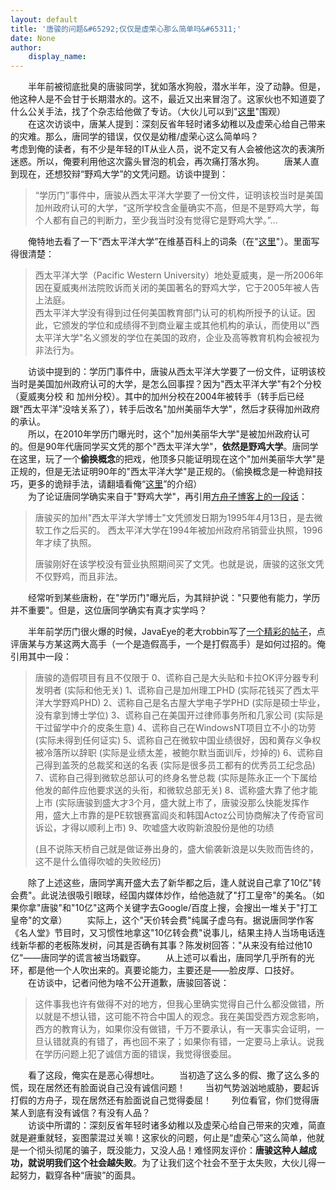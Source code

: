 ```yaml
---
layout: default
title: '唐骏的问题&#65292;仅仅是虚荣心那么简单吗&#65311;'
date: None
author:
    display_name: 
---
```


　　半年前被彻底批臭的唐骏同学，犹如落水狗般，潜水半年，没了动静。但是，他这种人是不会甘于长期潜水的。这不，最近又出来冒泡了。这家伙也不知道耍了什么公关手法，找了个杂志给他做了专访。（大伙儿可以到"[这里](http://www.ittime.com.cn/content.asp?id=9527)"围观）  
　　在这次访谈中，唐某人提到：深刻反省年轻时诸多幼稚以及虚荣心给自己带来的灾难。那么，唐同学的错误，仅仅是幼稚/虚荣心这么简单吗？  
考虑到俺的读者，有不少是年轻的IT从业人员，说不定又有人会被他这次的表演所迷惑。所以，俺要利用他这次露头冒泡的机会，再次痛打落水狗。 　　唐某人直到现在，还想狡辩“野鸡大学”的文凭问题。访谈中提到：

> “学历门”事件中，唐骏从西太平洋大学要了一份文件，证明该校当时是美国加州政府认可的大学，“这所学校含金量确实不高，但是不是野鸡大学，每个人都有自己的判断力，至少我当时没有觉得它是野鸡大学。”...

　　俺特地去看了一下“西太平洋大学”在维基百科上的词条（在"[这里](https://zh.wikipedia.org/wiki/%E8%A5%BF%E5%A4%AA%E5%B9%B3%E6%B4%8B%E5%A4%A7%E5%AD%A6)"）。里面写得很清楚：  

> 西太平洋大学（Pacific Western University）地处夏威夷，是一所2006年因在夏威夷州法院败诉而关闭的美国著名的野鸡大学，它于2005年被人告上法庭。  
> 西太平洋大学没有得到过任何美国教育部门认可的机构所授予的认证。因此，它颁发的学位和成绩得不到商业雇主或其他机构的承认，而使用以"西太平洋大学"名义颁发的学位在美国的政府，企业及高等教育机构会被视为非法行为。

　　访谈中提到的：学历门事件中，唐骏从西太平洋大学要了一份文件，证明该校当时是美国加州政府认可的大学，是怎么回事捏？因为"西太平洋大学"有2个分校（夏威夷分校 和 加州分校）。其中的加州分校在2004年被转手（转手后已经跟"西太平洋"没啥关系了），转手后改名"加州美丽华大学"，然后才获得加州政府的承认。  
　　所以，在2010年学历门曝光时，这个"加州美丽华大学"是被加州政府认可的。但是90年代唐同学买文凭的那个"西太平洋大学"，**依然是野鸡大学**。唐同学在这里，玩了一个**偷换概念**的把戏，他顶多只能证明现在这个"加州美丽华大学"是正规的，但是无法证明90年的"西太平洋大学"是正规的。（偷换概念是一种诡辩技巧，更多的诡辩手法，请翻墙看俺“[这里](https://program-think.blogspot.com/2011/03/logical-fallacies.html)”的介绍）  
　　为了论证唐同学确实来自于"野鸡大学"，再引用[方舟子博客上的一段话](http://blog.sina.com.cn/s/blog_474068790100kigo.html)：  

> 唐骏买的加州"西太平洋大学博士"文凭颁发日期为1995年4月13日，是去微软工作之后买的。 西太平洋大学在1994年被加州政府吊销营业执照，1996年才续了执照。
> 
> 唐骏刚好在该学校没有营业执照期间买了文凭。也就是说，唐骏的这张文凭不仅野鸡，而且非法。

　　经常听到某些唐粉，在"学历门"曝光后，为其辩护说："只要他有能力，学历并不重要"。但是，这位唐同学确实有真才实学吗？

　　半年前学历门很火爆的时候，JavaEye的老大robbin写了[一个精彩的帖子](http://www.iteye.com/topic/708804)，点评唐某与方某这两大高手（一个是造假高手，一个是打假高手）是如何过招的。俺引用其中一段：

  

> 唐骏的造假项目有且不仅限于 0、谎称自己是大头贴和卡拉OK评分器专利发明者 (实际和他无关) 1、谎称自己是加州理工PHD (实际花钱买了西太平洋大学野鸡PHD) 2、谎称自己是名古屋大学电子学PHD (实际是硕士毕业，没有拿到博士学位) 3、谎称自己在美国开过律师事务所和几家公司 (实际是干过留学中介的皮条生意) 4、谎称自己在WindowsNT项目立不小的功劳 (实际未得到任何证实) 5、谎称自己在微软中国业绩很好，因和黄存义争权被冷落所以辞职 (实际是业绩太差，被鲍尔默当面训斥，炒掉的) 6、谎称自己得到盖茨的总裁奖和送的名表 (实际是很多员工都有的优秀员工纪念品) 7、谎称自己得到微软总部认可的终身名誉总裁 (实际是陈永正一个下属给他发的邮件应他要求送的头衔，和微软总部无关) 8、谎称盛大靠了他才能上市 (实际唐骏到盛大才3个月，盛大就上市了，唐骏没那么快能发挥作用，盛大上市靠的是PE软银赛富阎炎和韩国Actoz公司协商解决了传奇官司诉讼，才得以顺利上市) 9、吹嘘盛大收购新浪股份是他的功绩
> 
> (且不说陈天桥自己就是做证券出身的，盛大偷袭新浪是以失败而告终的，这不是什么值得吹嘘的失败经历)

　　除了上述这些，唐同学离开盛大去了新华都之后，逢人就说自己拿了10亿"转会费"。此说法很吸引眼球，经国内媒体炒作，给他造就了"打工皇帝"的美名。（如果你拿"唐骏"和"10亿"这两个关键字去Google/百度上搜，会搜出一堆关于"打工皇帝"的文章） 　　实际上，这个"天价转会费"纯属子虚乌有。据说唐同学作客《名人堂》节目时，又习惯性地拿这"10亿转会费"说事儿，结果主持人当场电话连线新华都的老板陈发树，问其是否确有其事？陈发树回答："从来没有给过他10亿"——唐同学的谎言被当场戳穿。 　　从上述可以看出，唐同学几乎所有的光环，都是他一个人吹出来的。真要论能力，主要还是——脸皮厚、口技好。 　　在访谈中，记者问他为啥不公开道歉，唐骏回答说：

> 这件事我也许有做得不对的地方，但我心里确实觉得自己什么都没做错，所以就是不想认错，这可能不符合中国人的观念。我在美国受西方观念影响，西方的教育认为，如果你没有做错，千万不要承认，有一天事实会证明，一旦认错就真的有错了，再也回不来了；如果你有错，一定要马上承认。说我在学历问题上犯了诚信方面的错误，我觉得很委屈。

　　看了这段，俺实在是恶心得想吐。 　　当初造了这么多的假、撒了这么多的慌，现在居然还有脸面说自己没有诚信问题！ 　　当初气势汹汹地威胁，要起诉打假的方舟子，现在居然还有脸面说自己觉得委屈！ 　　列位看官，你们觉得唐某人到底有没有诚信？有没有人品？  
　　访谈中所谓的：深刻反省年轻时诸多幼稚以及虚荣心给自己带来的灾难，简直就是避重就轻，妄图蒙混过关嘛！这家伙的问题，何止是“虚荣心”这么简单，他就是一个彻头彻尾的骗子，既没能力，又没人品！难怪网友评价：**唐骏这种人越成功，就说明我们这个社会越失败**。为了让我们这个社会不至于太失败，大伙儿得一起努力，戳穿各种“唐骏”的面具。

